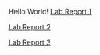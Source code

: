 Hello World!
[Lab Report 1](labreport1.md)

[Lab Report 2](labreport2.md)

[Lab Report 3](labreport3.md)
